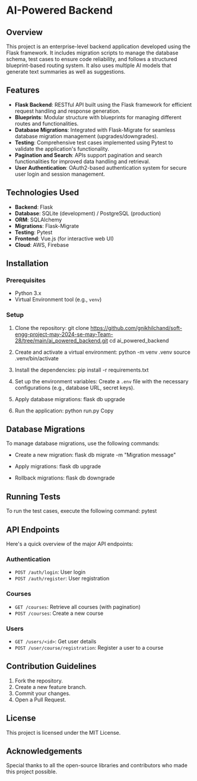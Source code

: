 # AI-Powered Backend

## Overview

This project is an enterprise-level backend application developed using the Flask framework. It includes migration scripts to manage the database schema, test cases to ensure code reliability, and follows a structured blueprint-based routing system. It also uses multiple AI models that generate text summaries as well as suggestions.

## Features

- **Flask Backend**: RESTful API built using the Flask framework for efficient request handling and response generation.
- **Blueprints**: Modular structure with blueprints for managing different routes and functionalities.
- **Database Migrations**: Integrated with Flask-Migrate for seamless database migration management (upgrades/downgrades).
- **Testing**: Comprehensive test cases implemented using Pytest to validate the application's functionality.
- **Pagination and Search**: APIs support pagination and search functionalities for improved data handling and retrieval.
- **User Authentication**: OAuth2-based authentication system for secure user login and session management.

## Technologies Used

- **Backend**: Flask
- **Database**: SQLite (development) / PostgreSQL (production)
- **ORM**: SQLAlchemy
- **Migrations**: Flask-Migrate
- **Testing**: Pytest
- **Frontend**: Vue.js (for interactive web UI)
- **Cloud**: AWS, Firebase

## Installation

### Prerequisites

- Python 3.x
- Virtual Environment tool (e.g., `venv`)

### Setup

1. Clone the repository:
git clone https://github.com/gnikhilchand/soft-engg-project-may-2024-se-may-Team-28/tree/main/ai_powered_backend.git
cd ai_powered_backend

2. Create and activate a virtual environment:
python -m venv .venv
source .venv/bin/activate

3. Install the dependencies:
pip install -r requirements.txt

4. Set up the environment variables:
Create a `.env` file with the necessary configurations (e.g., database URL, secret keys).

5. Apply database migrations:
flask db upgrade

6. Run the application:
python run.py
Copy
## Database Migrations

To manage database migrations, use the following commands:

- Create a new migration:
flask db migrate -m "Migration message"

- Apply migrations:
flask db upgrade

- Rollback migrations:
flask db downgrade

## Running Tests

To run the test cases, execute the following command:
pytest
## API Endpoints

Here's a quick overview of the major API endpoints:

### Authentication
- `POST /auth/login`: User login
- `POST /auth/register`: User registration

### Courses
- `GET /courses`: Retrieve all courses (with pagination)
- `POST /courses`: Create a new course

### Users
- `GET /users/<id>`: Get user details
- `POST /user/course/registration`: Register a user to a course

## Contribution Guidelines

1. Fork the repository.
2. Create a new feature branch.
3. Commit your changes.
4. Open a Pull Request.

## License

This project is licensed under the MIT License.

## Acknowledgements

Special thanks to all the open-source libraries and contributors who made this project possible.
